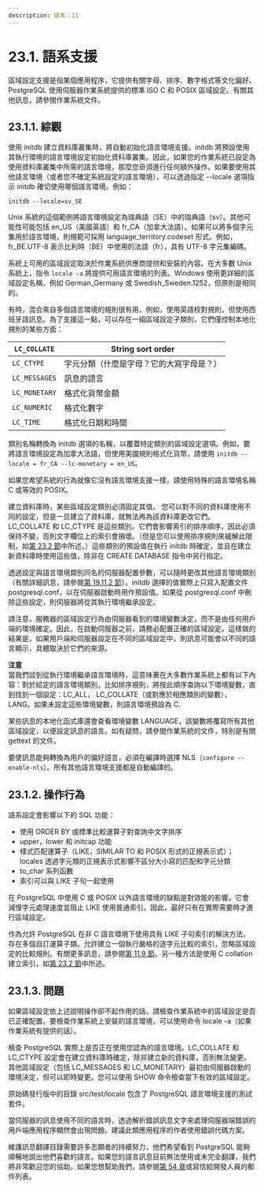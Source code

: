 ```yaml
---
description: 版本：11
---
```


# 23.1. 語系支援

區域設定支援是指某個應用程序，它提供有關字母、排序、數字格式等文化偏好。PostgreSQL 使用伺服器作業系統提供的標準 ISO C 和 POSIX 區域設定。有關其他訊息，請參閱作業系統文件。

## 23.1.1. 綜觀

使用 initdb 建立資料庫叢集時，將自動初始化語言環境支援。initdb 將預設使用其執行環境的語言環境設定初始化資料庫叢集。因此，如果您的作業系統已設定為使用資料庫叢集中所需的語言環境，那麼您毌須進行任何額外操作。如果要使用其他語言環境（或者您不確定系統設定的語言環境），可以透過指定 --locale 選項指示 initdb 確切使用哪個語言環境。例如：

```
initdb --locale=sv_SE
```

Unix 系統的這個範例將語言環境設定為瑞典語（SE）中的瑞典語（sv）。其他可能性可能包括 en\_US（美國英語）和 fr\_CA（加拿大法語）。如果可以將多個字元集用於語言環境，則規範可採用 language\_territory.codeset 形式。例如，fr\_BE.UTF-8 表示比利時（BE）中使用的法語（fr），具有 UTF-8 字元集編碼。

系統上可用的區域設定取決於作業系統供應商提供和安裝的內容。在大多數 Unix 系統上，指令 `locale -a` 將提供可用語言環境的列表。Windows 使用更詳細的區域設定名稱，例如 German\_Germany 或 Swedish\_Sweden.1252，但原則是相同的。

有時，混合來自多個語言環境的規則很有用，例如，使用英語校對規則，但使用西班牙語訊息。為了支援這一點，可以存在一組區域設定子類別，它們僅控制本地化規則的某些方面：

| `LC_COLLATE`  | String sort order    |
| ------------- | -------------------- |
| `LC_CTYPE`    | 字元分類（什麼是字母？它的大寫字母是？） |
| `LC_MESSAGES` | 訊息的語言                |
| `LC_MONETARY` | 格式化貨幣金額              |
| `LC_NUMERIC`  | 格式化數字                |
| `LC_TIME`     | 格式化日期和時間             |

類別名稱轉換為 initdb 選項的名稱，以覆蓋特定類別的區域設定選項。例如，要將語言環境設定為加拿大法語，但使用美國規則格式化貨幣，請使用 `initdb --locale = fr_CA --lc-monetary = en_US`。

如果您希望系統的行為就像它沒有語言環境支援一樣，請使用特殊的語言環境名稱 C 或等效的 POSIX。

建立資料庫時，某些區域設定類別必須固定其值。 您可以對不同的資料庫使用不同的設定，但是一旦建立了資料庫，就無法再為該資料庫更改它們。LC\_COLLATE 和 LC\_CTYPE 是這些類別。它們會影響索引的排序順序，因此必須保持不變，否則文字欄位上的索引會損壞。（但是您可以使用排序規則來緩解此限制，如[第 23.2 節](collation-support.md)中所述。）這些類別的預設值在執行 initdb 時確定，並且在建立新資料庫時使用這些值，除非在 CREATE DATABASE 指令中另行指定。

透過設定與語言環境類別同名的伺服器配置參數，可以隨時更改其他語言環境類別（有關詳細訊息，請參閱[第 19.11.2 節](../server-configuration/client-connection-defaults.md#19-11-2-xi-ge-shi)）。initdb 選擇的值實際上只寫入配置文件 postgresql.conf，以在伺服器啟動時用作預設值。如果從 postgresql.conf 中刪除這些設定，則伺服器將從其執行環境繼承設定。

請注意，服務器的區域設定行為由伺服器看到的環境變數決定，而不是由任何用戶端的環境確定。因此，在啟動伺服器之前，請務必配置正確的區域設定。這樣做的結果是，如果用戶端和伺服器設定在不同的區域設定中，則訊息可能會以不同的語言顯示，具體取決於它們的來源。

**注意**\
當我們談到從執行環境繼承語言環境時，這意味著在大多數作業系統上都有以下內容：對於給定的語言環境類別，比如排序規則，將按此順序查詢以下環境變數，直到找到一個設定：LC\_ALL， LC\_COLLATE（或對應於相應類別的變數），LANG。如果未設定這些環境變數，則語言環境預設為 C.

某些訊息的本地化函式庫還會查看環境變數 LANGUAGE，該變數將覆寫所有其他區域設定，以便設定訊息的語言。如有疑問，請參閱作業系統的文件，特別是有關 gettext 的文件。

要使訊息能夠轉換為用戶的偏好語言，必須在編譯時選擇 NLS（`configure --enable-nls`）。所有其他語言環境支援都是自動編譯的。

## 23.1.2. 操作行為

語系設定會影響以下的 SQL 功能：

* 使用 ORDER BY 或標準比較運算子對查詢中文字排序
* upper，lower 和 initcap 功能
* 樣式匹配運算子（LIKE，SIMILAR TO 和 POSIX 形式的正規表示式）；locales 透過字元類的正規表示式影響不區分大小寫的匹配和字元分類
* to\_char 系列函數
* 索引可以與 LIKE 子句一起使用

在 PostgreSQL 中使用 C 或 POSIX 以外語言環境的缺點是對效能的影響。它會減慢字元處理速度並阻止 LIKE 使用普通索引。因此，最好只有在實際需要時才進行區域設定。

作為允許 PostgreSQL 在非 C 語言環境下使用具有 LIKE 子句索引的解決方法，存在多個自訂運算子類。允許建立一個執行嚴格的逐字元比較的索引，忽略區域設定的比較規則。有關更多訊息，請參閱[第 11.9 節](../../the-sql-language/index/operator-classes-and-operator-families.md)。另一種方法是使用 C collation 建立索引，如[第 23.2 節](collation-support.md)中所述。

## 23.1.3. 問題

如果區域設定依上述說明操作卻不起作用的話，請檢查作業系統中的區域設定是否已正確配置。要檢查作業系統上安裝的語言環境，可以使用命令 locale -a（如果作業系統有提供的話）。

檢查 PostgreSQL 實際上是否正在使用您認為的語言環境。LC\_COLLATE 和 LC\_CTYPE 設定會在建立資料庫時確定，除非建立新的資料庫，否則無法變更。其他區域設定（包括 LC\_MESSAGES 和 LC\_MONETARY）最初由伺服器啟動的環境決定，但可以即時變更。您可以使用 SHOW 命令檢查當下有效的區域設定。

原始碼發行版中的目錄 src/test/locale 包含了 PostgreSQL 語言環境支援的測試套件。

當伺服器的訊息使用不同的語言時，透過解析錯誤訊息文字來處理伺服器端錯誤的用戶端應用程序顯然會出現問題。建議此類應用程序的作者使用錯誤代碼方案。

維護訊息翻譯目錄需要許多志願者的持續努力，他們希望看到 PostgreSQL 能夠順暢地說出他們喜歡的語言。如果您的語言訊息目前無法使用或未完全翻譯，我們將非常歡迎您的協助。如果您想幫助我們，請參閱[第 54 章](../../internals/postgresql-coding-conventions/)或寫信給開發人員的郵件列表。
